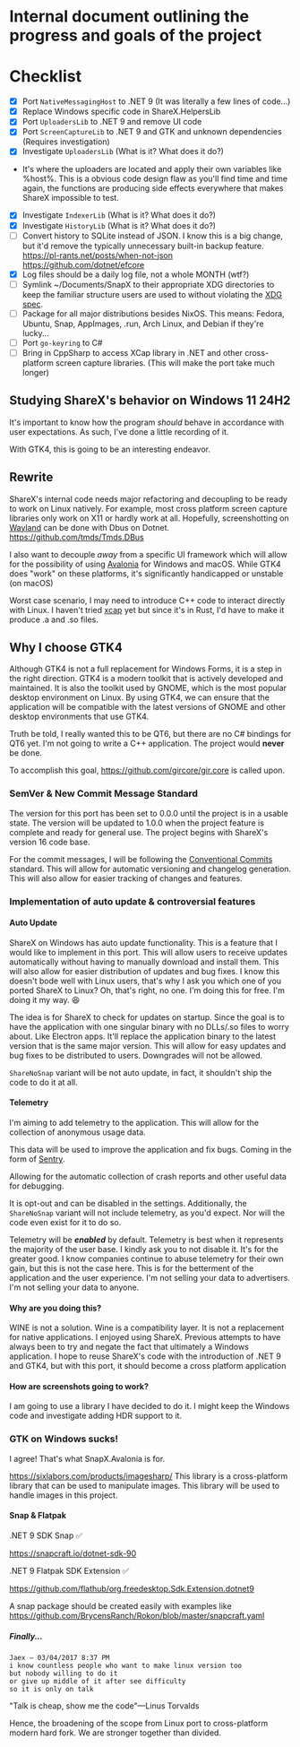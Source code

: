 # Internal document outlining the progress and goals of the project

# Checklist

- [x] Port `NativeMessagingHost` to .NET 9 (It was literally a few lines of code...)
- [x] Replace Windows specific code in ShareX.HelpersLib
- [x] Port `UploadersLib` to .NET 9 and remove UI code
- [x] Port `ScreenCaptureLib` to .NET 9 and GTK and unknown dependencies (Requires investigation)
- [x] Investigate `UploadersLib` (What is it? What does it do?)
- It's where the uploaders are located and apply their own variables like %host%. This is a obvious code design flaw as you'll find time and time again, the functions are producing side effects everywhere that makes ShareX impossible to test.
- [x] Investigate `IndexerLib` (What is it? What does it do?)
- [x] Investigate `HistoryLib` (What is it? What does it do?)
- [ ] Convert history to SQLite instead of JSON. I know this is a big change, but it'd remove the typically unnecessary built-in backup feature. <https://pl-rants.net/posts/when-not-json> <https://github.com/dotnet/efcore>
- [x] Log files should be a daily log file, not a whole MONTH (wtf?)
- [ ] Symlink ~/Documents/SnapX to their appropriate XDG directories to keep the familiar structure users are used to without violating the [XDG spec](https://specifications.freedesktop.org/basedir-spec/latest/).
- [ ] Package for all major distributions besides NixOS. This means: Fedora, Ubuntu, Snap, AppImages, .run, Arch Linux, and Debian if they're lucky...
- [ ] Port `go-keyring` to C#
- [ ] Bring in CppSharp to access XCap library in .NET and other cross-platform screen capture libraries. (This will make the port take much longer)

## Studying ShareX's behavior on Windows 11 24H2

It's important to know how the program *should* behave in accordance with user expectations. As such, I've done a little recording of it.

With GTK4, this is going to be an interesting endeavor.


## Rewrite

ShareX's internal code needs major refactoring and decoupling to be ready to work on Linux natively. For example, most cross platform screen capture libraries only work on X11 or hardly work at all. Hopefully, screenshotting on [Wayland](https://wayland.freedesktop.org/) can be done with Dbus on Dotnet. https://github.com/tmds/Tmds.DBus

I also want to decouple *away* from a specific UI framework
which will allow for the possibility of using [Avalonia](https://github.com/AvaloniaUI/Avalonia) for Windows and macOS.
While GTK4 does "work" on these platforms, it's significantly handicapped or unstable (on macOS)

Worst case scenario, I may need to introduce C++ code to interact directly with Linux. I haven't tried [xcap](https://github.com/nashaofu/xcap) yet but since it's in Rust, I'd have to make it produce .a and .so files.

## Why I choose GTK4

Although GTK4 is not a full replacement for Windows Forms, it is a step in the right direction. GTK4 is a modern toolkit that is actively developed and maintained. It is also the toolkit used by GNOME, which is the most popular desktop environment on Linux. By using GTK4, we can ensure that the application will be compatible with the latest versions of GNOME and other desktop environments that use GTK4.

Truth be told, I really wanted this to be QT6, but there are no C# bindings for QT6 yet. I'm not going to write a C++ application. The project would **never** be done.

To accomplish this goal, <https://github.com/gircore/gir.core> is called upon.

### SemVer & New Commit Message Standard

The version for this port has been set to 0.0.0 until the project is in a usable state. The version will be updated to 1.0.0 when the project feature is complete and ready for general use. The project begins with ShareX's version 16 code base.

For the commit messages, I will be following the [Conventional Commits](https://www.conventionalcommits.org/en/v1.0.0/) standard. This will allow for automatic versioning and changelog generation. This will also allow for easier tracking of changes and features.

### Implementation of auto update & controversial features

#### Auto Update

ShareX on Windows has auto update functionality. This is a feature that I would like to implement in this port. This will allow users to receive updates automatically without having to manually download and install them. This will also allow for easier distribution of updates and bug fixes. I know this doesn't bode well with Linux users, that's why I ask you which one of you ported ShareX to Linux? Oh, that's right, no one. I'm doing this for free. I'm doing it my way. :laughing:

The idea is for ShareX to check for updates on startup. Since the goal is to have the application with one singular binary with no DLLs/.so files to worry about. Like Electron apps. It'll replace the application binary to the latest version that is the same major version. This will allow for easy updates and bug fixes to be distributed to users. Downgrades will not be allowed.

`ShareNoSnap` variant will be not auto update, in fact, it shouldn't ship the code to do it at all.

#### Telemetry

I'm aiming to add telemetry to the application.
This will allow for the collection of anonymous usage data.

This data will be used to improve the application and fix bugs.
Coming in the form of [Sentry](https://sentry.io/).

Allowing for the automatic collection of crash reports and other useful data for debugging.

It is opt-out and can be disabled in the settings. Additionally, the `ShareNoSnap` variant will not include telemetry, as you'd expect. Nor will the code even exist for it to do so.

Telemetry will be ***enabled*** by default. Telemetry is best when it represents the majority of the user base. I kindly ask you to not disable it. It's for the greater good. I know companies continue to abuse telemetry for their own gain, but this is not the case here. This is for the betterment of the application and the user experience. I'm not selling your data to advertisers. I'm not selling your data to anyone.

#### Why are you doing this?

WINE is not a solution. Wine is a compatibility layer. It is not a replacement for native applications. I enjoyed using ShareX. Previous attempts to have always been to try and negate the fact that ultimately a Windows application. I hope to reuse ShareX's code with the introduction of .NET 9 and GTK4, but with this port, it should become a cross platform application

#### How are screenshots going to work?

I am going to use a library I have decided to do it. I might keep the Windows code and investigate adding HDR support to it.

### GTK on Windows sucks!

I agree! That's what SnapX.Avalonia is for.





<https://sixlabors.com/products/imagesharp/> This library is a cross-platform library that can be used to manipulate images. This library will be used to handle images in this project.


#### Snap & Flatpak

.NET 9 SDK Snap ✅

https://snapcraft.io/dotnet-sdk-90

.NET 9 Flatpak SDK Extension ✅

https://github.com/flathub/org.freedesktop.Sdk.Extension.dotnet9



A snap package should be created easily with examples like https://github.com/BrycensRanch/Rokon/blob/master/snapcraft.yaml

##### Finally...

````
Jaex — 03/04/2017 8:37 PM
i know countless people who want to make linux version too
but nobody willing to do it
or give up middle of it after see difficulty
so it is only on talk
````

"Talk is cheap, show me the code"—Linus Torvalds

Hence, the broadening of the scope from Linux port to cross-platform modern hard fork.
We are stronger together than divided.
